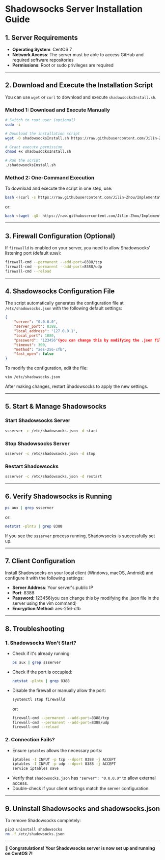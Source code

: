 ```md
```
# Shadowsocks Server Installation Guide

## 1. Server Requirements
- **Operating System**: CentOS 7
- **Network Access**: The server must be able to access GitHub and required software repositories
- **Permissions**: Root or sudo privileges are required

---

## 2. Download and Execute the Installation Script
You can use `wget` or `curl` to download and execute `shadowsocksInstall.sh`.

### **Method 1: Download and Execute Manually**
```bash
# Switch to root user (optional)
sudo -i  

# Download the installation script
wget -O shadowsocksInstall.sh https://raw.githubusercontent.com/Jilin-Zhou/Implementation-of-server-side-proxy/main/shadowsocksInstall.sh

# Grant execute permission
chmod +x shadowsocksInstall.sh  

# Run the script
./shadowsocksInstall.sh
```

### **Method 2: One-Command Execution**
To download and execute the script in one step, use:
```bash
bash <(curl -s https://raw.githubusercontent.com/Jilin-Zhou/Implementation-of-server-side-proxy/main/shadowsocksInstall.sh)
```
or:
```bash
bash <(wget -qO- https://raw.githubusercontent.com/Jilin-Zhou/Implementation-of-server-side-proxy/main/shadowsocksInstall.sh)
```

---

## 3. Firewall Configuration (Optional)
If `firewalld` is enabled on your server, you need to allow Shadowsocks' listening port (default `8388`):
```bash
firewall-cmd --permanent --add-port=8388/tcp  
firewall-cmd --permanent --add-port=8388/udp  
firewall-cmd --reload
```

---

## 4. Shadowsocks Configuration File
The script automatically generates the configuration file at `/etc/shadowsocks.json` with the following default settings:
```json
{
    "server": "0.0.0.0",
    "server_port": 8388,
    "local_address": "127.0.0.1",
    "local_port": 1080,
    "password": "123456"(you can change this by modifying the .json file in the server using the vim command),
    "timeout": 300,
    "method": "aes-256-cfb",
    "fast_open": false
}
```
To modify the configuration, edit the file:
```bash
vim /etc/shadowsocks.json
```
After making changes, restart Shadowsocks to apply the new settings.

---

## 5. Start & Manage Shadowsocks
### **Start Shadowsocks Server**
```bash
ssserver -c /etc/shadowsocks.json -d start
```
### **Stop Shadowsocks Server**
```bash
ssserver -c /etc/shadowsocks.json -d stop
```
### **Restart Shadowsocks**
```bash
ssserver -c /etc/shadowsocks.json -d restart
```

---

## 6. Verify Shadowsocks is Running
```bash
ps aux | grep ssserver
```
or:
```bash
netstat -plntu | grep 8388
```
If you see the `ssserver` process running, Shadowsocks is successfully set up.

---

## 7. Client Configuration
Install Shadowsocks on your local client (Windows, macOS, Android) and configure it with the following settings:
- **Server Address**: Your server's public IP
- **Port**: 8388
- **Password**: 123456(you can change this by modifying the .json file in the server using the vim command)
- **Encryption Method**: aes-256-cfb

---

## 8. Troubleshooting
### **1. Shadowsocks Won't Start?**
- Check if it's already running:
  ```bash
  ps aux | grep ssserver
  ```
- Check if the port is occupied:
  ```bash
  netstat -plntu | grep 8388
  ```
- Disable the firewall or manually allow the port:
  ```bash
  systemctl stop firewalld
  ```
  or:
  ```bash
  firewall-cmd --permanent --add-port=8388/tcp
  firewall-cmd --permanent --add-port=8388/udp
  firewall-cmd --reload
  ```

### **2. Connection Fails?**
- Ensure `iptables` allows the necessary ports:
  ```bash
  iptables -I INPUT -p tcp --dport 8388 -j ACCEPT
  iptables -I INPUT -p udp --dport 8388 -j ACCEPT
  service iptables save
  ```
- Verify that `shadowsocks.json` has `"server": "0.0.0.0"` to allow external access.
- Double-check if your client settings match the server configuration.

---

## 9. Uninstall Shadowsocks and shadowsocks.json
To remove Shadowsocks completely:
```bash
pip3 uninstall shadowsocks
rm -f /etc/shadowsocks.json
```

---

🎉 **Congratulations! Your Shadowsocks server is now set up and running on CentOS 7!**
```

